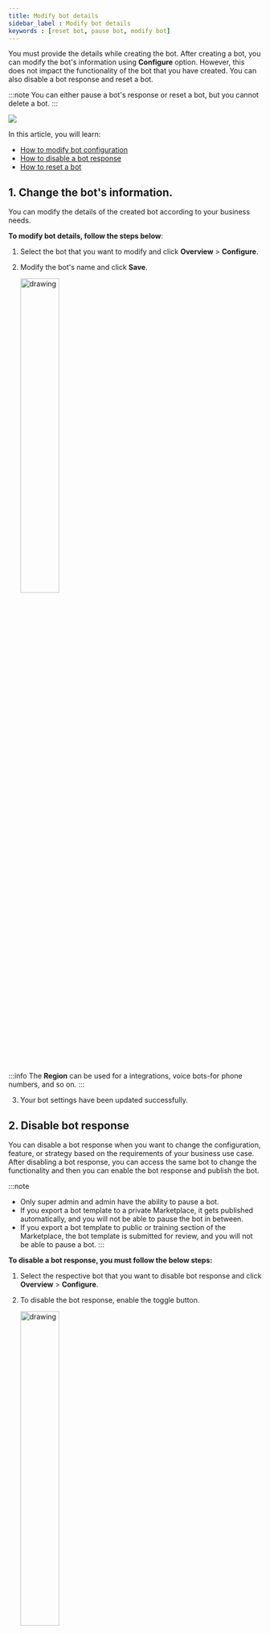 ```yaml
---
title: Modify bot details 
sidebar_label : Modify bot details 
keywords : [reset bot, pause bot, modify bot]
---
```


You must provide the details while creating the bot. After creating a bot, you can modify the bot's information using **Configure** option. However, this does not impact the functionality of the bot that you have created. You can also disable a bot response and reset a bot.

:::note
You can either pause a bot's response or reset a bot, but you cannot delete a bot.
:::

![](https://i.imgur.com/JEpBtZe.png)

In this article, you will learn:

* [How to modify bot configuration](#1-change-the-bots-information)
* [How to disable a bot response](#2-disable-bot-response)
* [How to reset a bot](#3-reset-bot)


## 1. Change the bot's information.

You can modify the details of the created bot according to your business needs.

**To modify bot details, follow the steps below**:

1. Select the bot that you want to modify and click **Overview** > **Configure**.

2. Modify the bot's name and click **Save**.

   <img src="https://i.imgur.com/c5wMtwI.png" alt="drawing" width="40%"/>

:::info
The **Region** can be used for a integrations, voice bots-for phone numbers, and so on.
:::

3. Your bot settings have been updated successfully.

## 2. Disable bot response

You can disable a bot response when you want to change the configuration, feature, or strategy based on the requirements of your business use case. After disabling a bot response, you can access the same bot to change the functionality and then you can enable the bot response and publish the bot. 

:::note
- Only super admin and admin have the ability to pause a bot.
- If you export a bot template to a private Marketplace, it gets published automatically, and you will not be able to pause the bot in between.
- If you export a bot template to public or training section of the Marketplace, the bot template is submitted for review, and you will not be able to pause a bot.
:::

**To disable a bot response, you must follow the below steps:**

1. Select the respective bot that you want to disable bot response and click **Overview** > **Configure**.

2. To disable the bot response, enable the toggle button.

   <img src="https://i.imgur.com/SFkZlqz.png" alt="drawing" width="40%"/>
<br/> 

## 3. Reset bot 

You can reset your bot to delete all past journeys, conversations, and data in your bot.

:::note
Only super admin and admin have the ability to reset the respective bot.
:::

**To reset a bot follow the steps below:**

1. Select the bot that you want to reset and click **Overview** > **Configure**.

2. Click on **Reset bot** to delete all past journeys, conversations, and data of the selected bot.

   <img src="https://i.imgur.com/aeNlkto.png" alt="drawing" width="40%"/>

3. The selected bot has been successfully reset.